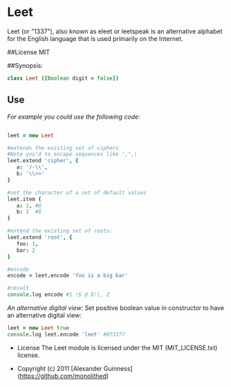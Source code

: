 # Leet

Leet (or "1337"), also known as eleet or leetspeak is an alternative alphabet for the English language that is used primarily on the Internet.

##License
	MIT

##Synopsis:
```coffeescript
class Leet ([Boolean digit = false])
```

## Use
*For example you could use the following code:*

```coffeescript

leet = new Leet

#extends the existing set of ciphers
#Note you'd to escape sequences like ',",\
leet.extend 'cipher', {
   a: '/-\\',
   b: '\\>>'
}

#set the character of a set of default values
leet.item {
   a: 1, #@
   b: 2  #ß
}

#extend the existing set of roots:
leet.extend 'root', {
   foo: 1,
   bar: 2
}

#encode
encode = leet.encode 'foo is a big bar'

#result
console.log encode #1 !$ @ ß![, 2
```

*An alternative digital view*:
Set positive boolean value in constructor to have an alternative digital view:

```coffeescript
leet = new Leet true
console.log leet.encode 'leet' #073377
```

* License
    The Leet module is licensed under the MIT (MIT_LICENSE.txt) license.

* Copyright (c) 2011 [Alexander Guinness] (https://github.com/monolithed)
